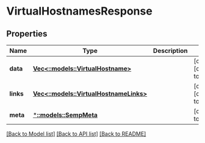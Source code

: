 # VirtualHostnamesResponse

## Properties
Name | Type | Description | Notes
------------ | ------------- | ------------- | -------------
**data** | [**Vec<::models::VirtualHostname>**](VirtualHostname.md) |  | [optional] [default to null]
**links** | [**Vec<::models::VirtualHostnameLinks>**](VirtualHostnameLinks.md) |  | [optional] [default to null]
**meta** | [***::models::SempMeta**](SempMeta.md) |  | [default to null]

[[Back to Model list]](../README.md#documentation-for-models) [[Back to API list]](../README.md#documentation-for-api-endpoints) [[Back to README]](../README.md)


